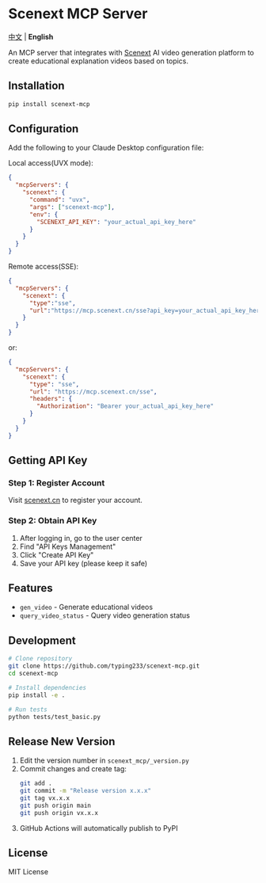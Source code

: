 # Scenext MCP Server

[中文](README.zh.md) | **English**

An MCP server that integrates with [Scenext](https://scenext.cn) AI video generation platform to create educational explanation videos based on topics.

## Installation

```bash
pip install scenext-mcp
```

## Configuration

Add the following to your Claude Desktop configuration file:

Local access(UVX mode):

```json
{
  "mcpServers": {
    "scenext": {
      "command": "uvx", 
      "args": ["scenext-mcp"],
      "env": {
        "SCENEXT_API_KEY": "your_actual_api_key_here"
      }
    }
  }
}
```

Remote access(SSE):

```json
{
  "mcpServers": {
    "scenext": {
      "type":"sse",
      "url":"https://mcp.scenext.cn/sse?api_key=your_actual_api_key_here"
    }
  }
}
```

or:

```json
{
  "mcpServers": {
    "scenext": {
      "type": "sse",
      "url": "https://mcp.scenext.cn/sse",
      "headers": {
        "Authorization": "Bearer your_actual_api_key_here"
      }
    }
  }
}
```

## Getting API Key

### Step 1: Register Account

Visit [scenext.cn](https://scenext.cn) to register your account.

### Step 2: Obtain API Key

1. After logging in, go to the user center
2. Find "API Keys Management"
3. Click "Create API Key"
4. Save your API key (please keep it safe)

## Features

- `gen_video` - Generate educational videos
- `query_video_status` - Query video generation status

## Development

```bash
# Clone repository
git clone https://github.com/typing233/scenext-mcp.git
cd scenext-mcp

# Install dependencies
pip install -e .

# Run tests
python tests/test_basic.py
```

## Release New Version

1. Edit the version number in `scenext_mcp/_version.py`
2. Commit changes and create tag:
   ```bash
   git add .
   git commit -m "Release version x.x.x"
   git tag vx.x.x
   git push origin main
   git push origin vx.x.x
   ```
3. GitHub Actions will automatically publish to PyPI

## License

MIT License